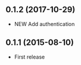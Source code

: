0.1.2 (2017-10-29)
------------------
* NEW Add authentication

0.1.1 (2015-08-10)
------------------
* First release

